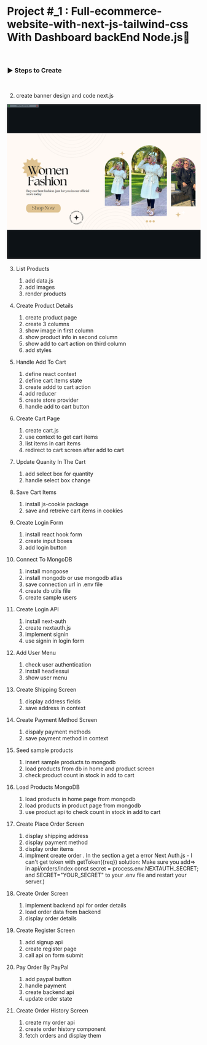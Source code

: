 # Project #\_1 : Full-ecommerce-website-with-next-js-tailwind-css With Dashboard backEnd Node.js🌟

<br />

<h3 align="left">▶ Steps to Create</h3><br />

2. create banner design and code next.js

![Alt text](</public/img/image_readme/Screenshot%20(141).png>)

3. List Products

   1. add data.js
   2. add images
   3. render products

4. Create Product Details

   1. create product page
   2. create 3 columns
   3. show image in first column
   4. show product info in second column
   5. show add to cart action on third column
   6. add styles

5. Handle Add To Cart

   1. define react context
   2. define cart items state
   3. create addd to cart action
   4. add reducer
   5. create store provider
   6. handle add to cart button

6. Create Cart Page

   1. create cart.js
   2. use context to get cart items
   3. list items in cart items
   4. redirect to cart screen after add to cart

7. Update Quanity In The Cart

   1. add select box for quantity
   2. handle select box change

8. Save Cart Items

   1. install js-cookie package
   2. save and retreive cart items in cookies

9. Create Login Form

   1. install react hook form
   2. create input boxes
   3. add login button

10. Connect To MongoDB

    1. install mongoose
    2. install mongodb or use mongodb atlas
    3. save connection url in .env file
    4. create db utils file
    5. create sample users

11. Create Login API

    1. install next-auth
    2. create nextauth.js
    3. implement signin
    4. use signin in login form

12. Add User Menu

    1. check user authentication
    2. install headlessui
    3. show user menu

13. Create Shipping Screen

    1. display address fields
    2. save address in context

14. Create Payment Method Screen

    1. dispaly payment methods
    2. save payment method in context

15. Seed sample products

    1. insert sample products to mongodb
    2. load products from db in home and product screen
    3. check product count in stock in add to cart

16. Load Products MongoDB

    1. load products in home page from mongodb
    2. load products in product page from mongodb
    3. use product api to check count in stock in add to cart

17. Create Place Order Screen

    1. display shipping address
    2. display payment method
    3. display order items
    4. implment create order
       . In the section a get a error Next Auth.js - I can't get token with getToken({req})
       solution: Make sure you add=> in api/orders/index const secret = process.env.NEXTAUTH_SECRET; and SECRET="YOUR_SECRET" to your .env file and restart your server.)

18. Create Order Screen

    1. implement backend api for order details
    2. load order data from backend
    3. display order details

19. Create Register Screen

    1. add signup api
    2. create register page
    3. call api on form submit

20. Pay Order By PayPal

    1. add paypal button
    2. handle payment
    3. create backend api
    4. update order state

21. Create Order History Screen
    1. create my order api
    2. create order history component
    3. fetch orders and display them
